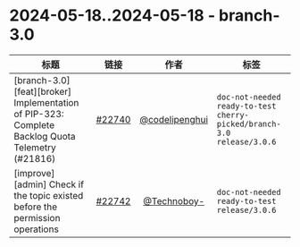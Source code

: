 # 2024-05-18..2024-05-18 - branch-3.0
| 标题 | 链接 | 作者 | 标签 |
| - | :--: | :--: | - |
| [branch-3.0][feat][broker] Implementation of PIP-323: Complete Backlog Quota Telemetry (#21816) | [#22740](https://github.com/apache/pulsar/pull/22740) | [@codelipenghui](https://github.com/codelipenghui) | `doc-not-needed` `ready-to-test` `cherry-picked/branch-3.0` `release/3.0.6`  | 
| [improve][admin] Check if the topic existed before the permission operations | [#22742](https://github.com/apache/pulsar/pull/22742) | [@Technoboy-](https://github.com/Technoboy-) | `doc-not-needed` `ready-to-test` `release/3.0.6`  | 
